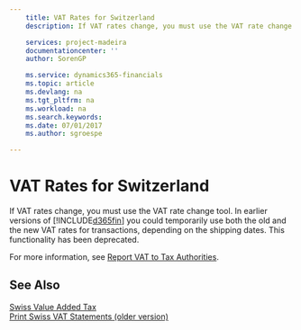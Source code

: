 ```yaml
---
    title: VAT Rates for Switzerland
    description: If VAT rates change, you must use the VAT rate change tool. In earlier versions of [!INCLUDE[d365fin](../../includes/d365fin_md.md)] you could temporarily use both the old and the new VAT rates for transactions, depending on the shipping dates. This functionality has been deprecated.

    services: project-madeira 
    documentationcenter: ''
    author: SorenGP

    ms.service: dynamics365-financials
    ms.topic: article
    ms.devlang: na
    ms.tgt_pltfrm: na
    ms.workload: na
    ms.search.keywords:
    ms.date: 07/01/2017
    ms.author: sgroespe

---
```

# VAT Rates for Switzerland
If VAT rates change, you must use the VAT rate change tool. In earlier versions of [!INCLUDE[d365fin](../../includes/d365fin_md.md)] you could temporarily use both the old and the new VAT rates for transactions, depending on the shipping dates. This functionality has been deprecated.  

For more information, see [Report VAT to Tax Authorities](../../finance-how-report-vat.md).  

## See Also  
 [Swiss Value Added Tax](swiss-value-added-tax.md)   
 [Print Swiss VAT Statements (older version)](how-to-print-swiss-vat-statements-older-version-.md)
